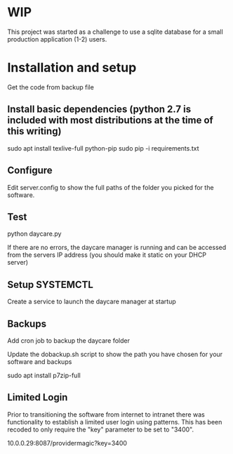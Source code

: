 # WIP

This project was started as a challenge to use a sqlite database for a small production application (1-2) users. 


# Installation and setup

Get the code from backup file 


## Install basic dependencies (python 2.7 is included with most distributions at the time of this writing)

sudo apt install texlive-full python-pip
sudo pip -i requirements.txt


## Configure

Edit server.config to show the full paths of the folder you picked for the software.


## Test

python daycare.py

If there are no errors, the daycare manager is running and can be accessed from the servers IP address (you should make it static on your DHCP server)


## Setup SYSTEMCTL


Create a service to launch the daycare manager at startup



## Backups

Add cron job to backup the daycare folder

Update the dobackup.sh script to show the path you have chosen for your software and backups

sudo apt install p7zip-full

## Limited Login

Prior to transitioning the software from internet to intranet there was functionality to establish a limited user login using patterns.
This has been recoded to only require the "key" parameter to be set to "3400".

10.0.0.29:8087/providermagic?key=3400